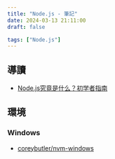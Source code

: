 ```yaml
---
title: "Node.js - 筆記"
date: 2024-03-13 21:11:00
draft: false

tags: ["Node.js"]
---
```


## 導讀
- [Node.js究竟是什么？初学者指南](https://zhuanlan.zhihu.com/p/648238863)

## 環境

### Windows
- [coreybutler/nvm-windows](https://github.com/coreybutler/nvm-windows)

